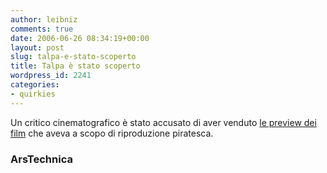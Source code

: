 ```yaml
---
author: leibniz
comments: true
date: 2006-06-26 08:34:19+00:00
layout: post
slug: talpa-e-stato-scoperto
title: Talpa è stato scoperto
wordpress_id: 2241
categories:
- quirkies
---
```


Un critico cinematografico è stato accusato di aver venduto [le preview dei film](http://arstechnica.com/news.ars/post/20060623-7126.html) che aveva a scopo di riproduzione piratesca.

### ArsTechnica
